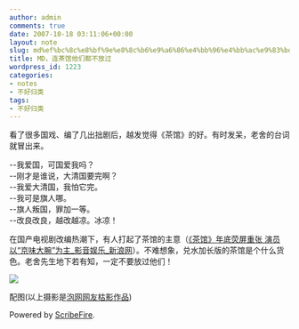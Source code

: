 ```yaml
---
author: admin
comments: true
date: 2007-10-18 03:11:06+00:00
layout: note
slug: md%ef%bc%8c%e8%bf%9e%e8%8c%b6%e9%a6%86%e4%bb%96%e4%bb%ac%e9%83%bd%e4%b8%8d%e6%94%be%e8%bf%87
title: MD，连茶馆他们都不放过
wordpress_id: 1223
categories:
- notes
- 不好归类
tags:
- 不好归类
---
```


看了很多国戏、编了几出拙剧后，越发觉得《茶馆》的好。有时发呆，老舍的台词就冒出来。  
  
--我爱国，可国爱我吗？  
--刚才是谁说，大清国要完啊？  
--我爱大清国，我怕它完。  
--我可是旗人哪。  
--旗人叛国，罪加一等。  
--改良改良，越改越凉。冰凉！  
  
在国产电视剧改编热潮下，有人打起了茶馆的主意（[《茶馆》年底荧屏重张 演员以“京味大腕”为主_影音娱乐_新浪网](http://ent.sina.com.cn/v/m/2007-10-18/01411753541.shtml)）。不难想象，兑水加长版的茶馆是个什么货色。老舍先生地下若有知，一定不要放过他们！  
  
![](http://photo5.yupoo.com/20071018/110037_781423879.jpg)  
  
配图(以上摄影是[泡网网友枯影作品](http://paowang.com/cgi-bin/forum/viewpost.cgi?which=photo&id=250058))  
  
  


Powered by [ScribeFire](http://scribefire.com/).
